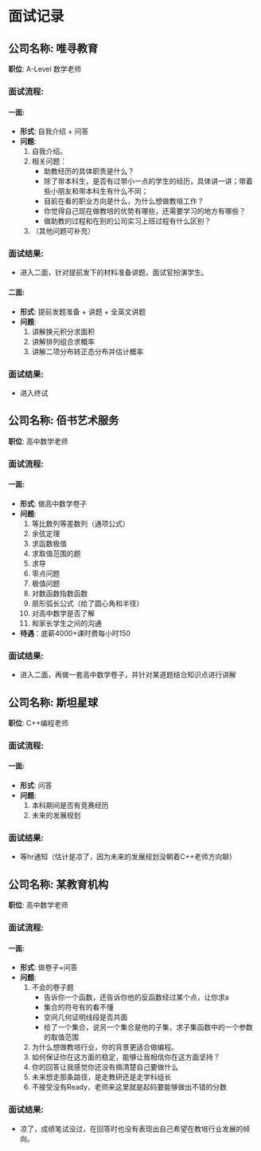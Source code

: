 # 面试记录

## 公司名称: 唯寻教育  
**职位**: A-Level 数学老师  

### 面试流程:
#### 一面:
- **形式**: 自我介绍 + 问答
- **问题**:
  1. 自我介绍。
  2. 相关问题：  
     - 助教经历的具体职责是什么？
     - 除了带本科生，是否有过带小一点的学生的经历，具体讲一讲；带着些小朋友和带本科生有什么不同；
     - 目前在看的职业方向是什么，为什么想做教培工作？
     - 你觉得自己现在做教培的优势有哪些，还需要学习的地方有哪些？
     - 做助教的过程和在别的公司实习上班过程有什么区别？
  3. （其他问题可补充）

### 面试结果:
  - 进入二面，针对提前发下的材料准备讲题，面试官扮演学生。


#### 二面:
- **形式**: 提前发题准备 + 讲题 + 全英文讲题
- **问题**:
  1. 讲解换元积分求面积
  2. 讲解排列组合求概率
  3. 讲解二项分布转正态分布并估计概率

### 面试结果:
  - 进入终试

## 公司名称: 佰书艺术服务
**职位**: 高中数学老师  

### 面试流程:
#### 一面:
- **形式**: 做高中数学卷子
- **问题**:
  1. 等比数列等差数列（通项公式）
  2. 余弦定理
  3. 求函数极值
  4. 求取值范围的题
  5. 求导
  6. 零点问题
  7. 极值问题
  8. 对数函数指数函数
  9. 扇形弧长公式（给了圆心角和半径）
  10. 对高中数学是否了解
  11. 和家长学生之间的沟通
- **待遇**：底薪4000+课时费每小时150

### 面试结果:
  - 进入二面，再做一套高中数学卷子，并针对某道题结合知识点进行讲解

## 公司名称: 斯坦星球  
**职位**: C++编程老师  

### 面试流程:
#### 一面:
- **形式**: 问答
- **问题**:
  1. 本科期间是否有竞赛经历
  2. 未来的发展规划

### 面试结果:
  - 等hr通知（估计是凉了，因为未来的发展规划没朝着C++老师方向聊）

## 公司名称: 某教育机构  
**职位**: 高中数学老师  

### 面试流程:
#### 一面:
- **形式**: 做卷子+问答
- **问题**:
  1. 不会的卷子题
     - 告诉你一个函数，还告诉你他的反函数经过某个点，让你求a
     - 集合的符号有的看不懂
     - 空间几何证明线段是否共面
     - 给了一个集合，说另一个集合是他的子集，求子集函数中的一个参数的取值范围
  2. 为什么想做教培行业，你的背景更适合做编程。
  3. 如何保证你在这方面的稳定，能够让我相信你在这方面坚持？
  4. 你的回答让我感觉你还没有搞清楚自己要做什么
  5. 未来想走那条路径，是走教研还是走学科组长
  6. 不接受没有Ready，老师来这里就是起码要能够做出不错的分数

### 面试结果:
  - 凉了，成绩笔试没过，在回答时也没有表现出自己希望在教培行业发展的倾向。


